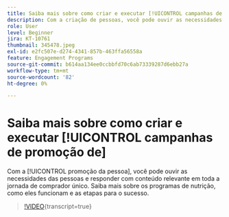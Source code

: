 ```yaml
---
title: Saiba mais sobre como criar e executar [!UICONTROL campanhas de promoção de &#x200B;]
description: Com a criação de pessoas, você pode ouvir as necessidades dos indivíduos e responder com conteúdo relevante em toda a sua jornada de comprador único. Saiba mais sobre os programas de nutrição, como eles funcionam e as etapas para o sucesso.
role: User
level: Beginner
jira: KT-10761
thumbnail: 345478.jpeg
exl-id: e2fc507e-d274-4341-857b-463ffa56558a
feature: Engagement Programs
source-git-commit: b614aa134ee0ccbbfd70c6ab73339287d6ebb27a
workflow-type: tm+mt
source-wordcount: '82'
ht-degree: 0%

---
```


# Saiba mais sobre como criar e executar [!UICONTROL campanhas de promoção de &#x200B;]

Com a [!UICONTROL promoção da pessoa], você pode ouvir as necessidades das pessoas e responder com conteúdo relevante em toda a jornada de comprador único. Saiba mais sobre os programas de nutrição, como eles funcionam e as etapas para o sucesso.

>[!VIDEO](https://video.tv.adobe.com/v/3413532/?quality=12&learn=on&captions=por_br){transcript=true}
